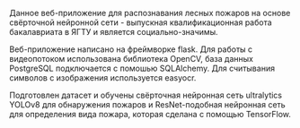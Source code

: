Данное веб-приложение для распознавания лесных пожаров на основе свёрточной нейронной сети - выпускная квалификационная работа бакалавриата в ЯГТУ и является социально-значимы.

Веб-приложение написано на фреймворке flask. Для работы с видеопотоком использована библиотека OpenCV, база данных PostgreSQL подключается с помошью SQLAlchemy. Для считывания символов с изображения используется easyocr.

Подготовлен датасет и обучены свёрточная нейронная сеть ultralytics YOLOv8 для обнаружения пожаров и ResNet-подобная нейронная сеть для определения вида пожара, которая сделана с помощью TensorFlow.
